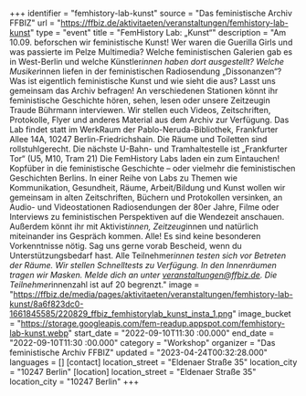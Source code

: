 +++
identifier = "femhistory-lab-kunst"
source = "Das feministische Archiv FFBIZ"
url = "https://ffbiz.de/aktivitaeten/veranstaltungen/femhistory-lab-kunst"
type = "event"
title = "FemHistory Lab: „Kunst“"
description = "Am 10.09. beforschen wir feministische Kunst!
Wer waren die Guerilla Girls und was passierte im Pelze Multimedia? Welche feministischen Galerien gab es in West-Berlin und welche Künstler*innen haben dort ausgestellt? Welche Musiker*innen liefen in der feministischen Radiosendung „Dissonanzen“? Was ist eigentlich feministische Kunst und wie sieht die aus?
Lasst uns gemeinsam das Archiv befragen! An verschiedenen Stationen könnt ihr feministische Geschichte hören, sehen, lesen oder unsere Zeitzeugin Traude Bührmann interviewen. Wir stellen euch Videos, Zeitschriften, Protokolle, Flyer und anderes Material aus dem Archiv zur Verfügung.
Das Lab findet statt im WerkRaum der Pablo-Neruda-Bibliothek, Frankfurter Allee 14A, 10247 Berlin-Friedrichshain. Die Räume und Toiletten sind rollstuhlgerecht. Die nächste U-Bahn- und Tramhaltestelle ist „Frankfurter Tor“ (U5, M10, Tram 21)
Die FemHistory Labs laden ein zum Eintauchen! Kopfüber in die feministische Geschichte – oder vielmehr die feministischen Geschichten Berlins. In einer Reihe von Labs zu Themen wie Kommunikation, Gesundheit, Räume, Arbeit/Bildung und Kunst wollen wir gemeinsam in alten Zeitschriften, Büchern und Protokollen versinken, an Audio- und Videostationen Radiosendungen der 80er Jahre, Filme oder Interviews zu feministischen Perspektiven auf die Wendezeit anschauen. Außerdem könnt ihr mit Aktivist*innen, Zeitzeug*innen und natürlich miteinander ins Gespräch kommen.
Alle! Es sind keine besonderen Vorkenntnisse nötig. Sag uns gerne vorab Bescheid, wenn du Unterstützungsbedarf hast.
Alle Teilnehmer*innen testen sich vor Betreten der Räume. Wir stellen Schnelltests zu Verfügung. In den Innenräumen tragen wir Masken.
Melde dich an unter veranstaltungen@ffbiz.de. Die Teilnehmer*innenzahl ist auf 20 begrenzt."
image = "https://ffbiz.de/media/pages/aktivitaeten/veranstaltungen/femhistory-lab-kunst/8a6f823dc0-1661845585/220829_ffbiz_femhistorylab_kunst_insta_1.png"
image_bucket = "https://storage.googleapis.com/fem-readup.appspot.com/femhistory-lab-kunst.webp"
start_date = "2022-09-10T11:30 :00.000"
end_date = "2022-09-10T11:30 :00.000"
category = "Workshop"
organizer = "Das feministische Archiv FFBIZ"
updated = "2023-04-24T00:32:28.000"
languages = []
[contact]
location_street = "Eldenaer Straße 35"
location_city = "10247 Berlin"
[location]
location_street = "Eldenaer Straße 35"
location_city = "10247 Berlin"
+++